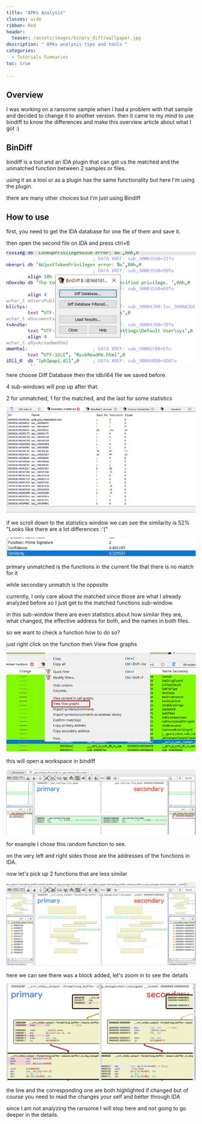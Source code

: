 ```yaml
---
title: "APKs Analysis"
classes: wide
ribbon: Red
header:
  teaser: /assets/images/binary_diff/wallpaper.jpg
description: " APKs analysis tips and tools "
categories:
  - Tutorials Summaries
toc: true

---
```


## Overview
I was working on a ransome sample when I had a problem with that sample and decided to change it to another version. then it came to my mind to use bindiff to know the differences and make this overview article about what I got :)

## BinDiff

bindiff is a tool and an IDA plugin that can get us the matched and the unmatched function between 2 samples or files.

using it as a tool or as a plugin has the same functionality but here I'm using the plugin.

there are many other choices but I'm just using Bindiff

## How to use

first, you need to get the IDA database for one file of them and save it.

then open the second file on IDA and press ctrl+6

 ![](/assets/images/binary_diff/bindiff.PNG)

 here choose Diff Database then the idb/i64 file we saved before.

 4 sub-windows will pop up after that.
 
 2 for unmatched, 1 for the matched, and the last for some statistics

 ![](/assets/images/binary_diff/windows.PNG)

 if we scroll down to the statistics window we can see the similarity is 52% "Looks like there are a lot differences :'("

 ![](/assets/images/binary_diff/similarity.PNG)

 primary unmatched is the functions in the current file that there is no match for it

 while secondary unmatch is the opposite

 currently, I only care about the matched since those are what I already analyzed before so I just get to the matched functions sub-window.

 in this sub-window there are even statistics about how similar they are, what changed, the effective address for both, and the names in both files.

 so we want to check a function how to do so?

 just right click on the function then View flow graphs

 ![](/assets/images/binary_diff/graph.png)

this will open a workspace in bindiff 

![](/assets/images/binary_diff/comparsion.PNG)

for example I chose this random function to see.

on the very left and right sides those are the addresses of the functions in IDA.

now let's pick up 2 functions that are less similar

![](/assets/images/binary_diff/less_similar.PNG)

here we can see there was a block added, let's zoom in to see the details

![](/assets/images/binary_diff/corresponding.PNG)

the line and the corresponding one are both highlighted if changed but of course you need to read the changes your self and better through IDA

since I am not analyzing the ransome I will stop here and not going to go deeper in the details.

